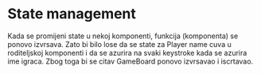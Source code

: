# State management
Kada se promijeni state u nekoj komponenti, funkcija (komponenta) se ponovo izvrsava. Zato bi bilo lose da se state za Player name cuva u roditeljskoj komponenti i da se azurira na svaki keystroke kada se azurira ime igraca. Zbog toga bi se citav GameBoard ponovo izvrsavao i iscrtavao.